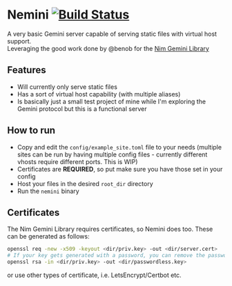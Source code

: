 # Nemini [![Build Status](https://nimble.directory/ci/badges/jester/nimdevel/status.svg)](https://nimble.directory/ci/badges/jester/nimdevel/output.html)
A very basic Gemini server capable of serving static files with virtual host support.  
Leveraging the good work done by @benob for the [Nim Gemini Library](https://github.com/benob/gemini)

## Features
* Will currently only serve static files
* Has a sort of virtual host capability (with multiple aliases)
* Is basically just a small test project of mine while I'm exploring the Gemini protocol but this is a functional server

## How to run
* Copy and edit the `config/example_site.toml` file to your needs (multiple sites can be run by having multiple config files - currently different vhosts require different ports. This is WIP)
* Certificates are **REQUIRED**, so put make sure you have those set in your config
* Host your files in the desired `root_dir` directory
* Run the `nemini` binary

## Certificates
The Nim Gemini Library requires certificates, so Nemini does too. These can be generated as follows:
```sh
openssl req -new -x509 -keyout <dir/priv.key> -out <dir/server.cert>
# If your key gets generated with a password, you can remove the password by:
openssl rsa -in <dir/priv.key> -out <dir/passwordless.key> 
```
or use other types of certificate, i.e. LetsEncrypt/Certbot etc.




